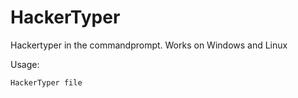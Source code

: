 # HackerTyper
Hackertyper in the commandprompt. Works on Windows and Linux

Usage:
```
HackerTyper file

```
